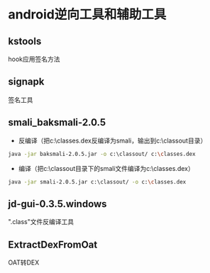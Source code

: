 # android逆向工具和辅助工具

## kstools
hook应用签名方法<br>

## signapk
签名工具<br>

## <base></base>smali_baksmali-2.0.5
* 反编译（把c:\classes.dex反编译为smali，输出到c:\classout目录）
```Bash
java -jar baksmali-2.0.5.jar -o c:\classout/ c:\classes.dex

```
* 编译（把c:\classout目录下的smali文件编译为c:\classes.dex）
```Bash
java -jar smali-2.0.5.jar c:\classout/ -o c:\classes.dex
```

## jd-gui-0.3.5.windows
".class"文件反编译工具<br>

## ExtractDexFromOat
OAT转DEX<br>